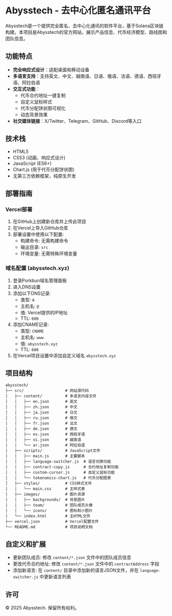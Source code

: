 # Abysstech - 去中心化匿名通讯平台

Abysstech是一个提供完全匿名、去中心化通讯的软件平台，基于Solana区块链构建。本项目是Abysstech的官方网站，展示产品信息、代币经济模型、路线图和团队信息。

## 功能特点

- **完全响应式设计**：适配桌面和移动设备
- **多语言支持**：支持英文、中文、越南语、日语、俄语、法语、德语、西班牙语、阿拉伯语
- **交互式功能**：
  - 代币合约地址一键复制
  - 自定义鼠标样式
  - 代币分配饼状图可视化
  - 动态背景效果
- **社交媒体链接**：X/Twitter、Telegram、GitHub、Discord等入口

## 技术栈

- HTML5
- CSS3 (动画、响应式设计)
- JavaScript (ES6+)
- Chart.js (用于代币分配饼状图)
- 无第三方依赖框架，纯原生开发

## 部署指南

### Vercel部署

1. 在GitHub上创建新仓库并上传此项目
2. 在Vercel上导入GitHub仓库
3. 部署设置中使用以下配置:
   - 构建命令: 无需构建命令
   - 输出目录: `src`
   - 环境变量: 无需特殊环境变量

### 域名配置 (abysstech.xyz)

1. 登录Porkbun域名管理面板
2. 进入DNS设置
3. 添加以下DNS记录:
   - 类型: `A`
   - 主机名: `@`
   - 值: Vercel提供的IP地址
   - TTL: `600`
4. 添加CNAME记录:
   - 类型: `CNAME`
   - 主机名: `www`
   - 值: `abysstech.xyz`
   - TTL: `600`
5. 在Vercel项目设置中添加自定义域名 `abysstech.xyz`

## 项目结构

```
abysstech/
├── src/                  # 网站源代码
│   ├── content/          # 多语言内容文件
│   │   ├── en.json       # 英文
│   │   ├── zh.json       # 中文
│   │   ├── ja.json       # 日文
│   │   ├── ru.json       # 俄文
│   │   ├── fr.json       # 法文
│   │   ├── de.json       # 德文
│   │   ├── es.json       # 西班牙语
│   │   ├── vi.json       # 越南语
│   │   └── ar.json       # 阿拉伯语
│   ├── scripts/          # JavaScript文件
│   │   ├── main.js       # 主要脚本
│   │   ├── language-switcher.js  # 语言切换功能
│   │   ├── contract-copy.js      # 合约地址复制功能
│   │   ├── custom-cursor.js      # 自定义鼠标功能
│   │   └── tokenomics-chart.js   # 代币分配图表
│   ├── styles/           # CSS样式文件
│   │   └── main.css      # 主样式表
│   ├── images/           # 图片资源
│   │   ├── backgrounds/  # 背景图片
│   │   ├── team/         # 团队成员头像
│   │   └── icons/        # 图标和小图片
│   └── index.html        # 主HTML文件
├── vercel.json           # Vercel配置文件
└── README.md             # 项目说明文档
```

## 自定义和扩展

- 更新团队成员: 修改 `content/*.json` 文件中的团队成员信息
- 更改代币合约地址: 修改 `content/*.json` 文件中的 `contractAddress` 字段
- 添加新语言: 在 `content/` 目录中添加新的语言JSON文件，并在 `language-switcher.js` 中更新语言列表

## 许可

© 2025 Abysstech. 保留所有权利。
